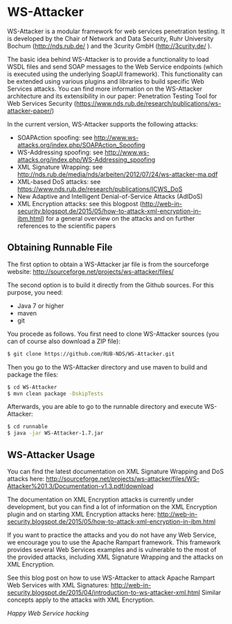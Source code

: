 # WS-Attacker
WS-Attacker is a modular framework for web services penetration testing. It is developed by the Chair of Network and Data Security, Ruhr University Bochum (http://nds.rub.de/ ) and the 3curity GmbH (http://3curity.de/ ).

The basic idea behind WS-Attacker is to provide a functionality to load WSDL files and send SOAP messages to the Web Service endpoints (which is executed using the underlying SoapUI framework). This functionality can be extended using various plugins and libraries to build specific Web Services attacks. You can find more information on the WS-Attacker architecture and its extensibility in our paper: Penetration Testing Tool for Web Services Security (https://www.nds.rub.de/research/publications/ws-attacker-paper/)

In the current version, WS-Attacker supports the following attacks:
- SOAPAction spoofing: see http://www.ws-attacks.org/index.php/SOAPAction_Spoofing
- WS-Addressing spoofing: see http://www.ws-attacks.org/index.php/WS-Addressing_spoofing
- XML Signature Wrapping: see http://nds.rub.de/media/nds/arbeiten/2012/07/24/ws-attacker-ma.pdf
- XML-based DoS attacks: see https://www.nds.rub.de/research/publications/ICWS_DoS
- New Adaptive and Intelligent Denial-of-Service Attacks (AdIDoS)
- XML Encryption attacks: see this blogpost (http://web-in-security.blogspot.de/2015/05/how-to-attack-xml-encryption-in-ibm.html) for a general overview on the attacks and on further references to the scientific papers

## Obtaining Runnable File
The first option to obtain a WS-Attacker jar file is from the sourceforge website: http://sourceforge.net/projects/ws-attacker/files/

The second option is to build it directly from the Github sources. For this purpose, you need:
- Java 7 or higher
- maven
- git

You procede as follows. You first need to clone WS-Attacker sources (you can of course also download a ZIP file):

```bash
$ git clone https://github.com/RUB-NDS/WS-Attacker.git 
```

Then you go to the WS-Attacker directory and use maven to build and package the files:

```bash
$ cd WS-Attacker
$ mvn clean package -DskipTests
```

Afterwards, you are able to go to the runnable directory and execute WS-Attacker:

```bash
$ cd runnable
$ java -jar WS-Attacker-1.7.jar
```


## WS-Attacker Usage

You can find the latest documentation on XML Signature Wrapping and DoS attacks here:
http://sourceforge.net/projects/ws-attacker/files/WS-Attacker%201.3/Documentation-v1.3.pdf/download

The documentation on XML Encryption attacks is currently under development, but you can find a lot of information on the XML Encryption plugin and on starting XML Encryption attacks here:
http://web-in-security.blogspot.de/2015/05/how-to-attack-xml-encryption-in-ibm.html

If you want to practice the attacks and you do not have any Web Service, we encourage you to use the Apache Rampart framework. This framework provides several Web Services examples and is vulnerable to the most of the provided attacks, including XML Signature Wrapping and the attacks on XML Encryption. 

See this blog post on how to use WS-Attacker to attack Apache Rampart Web Services with XML Signatures: http://web-in-security.blogspot.de/2015/04/introduction-to-ws-attacker-xml.html 
Similar concepts apply to the attacks with XML Encryption.

*Happy Web Service hacking*
